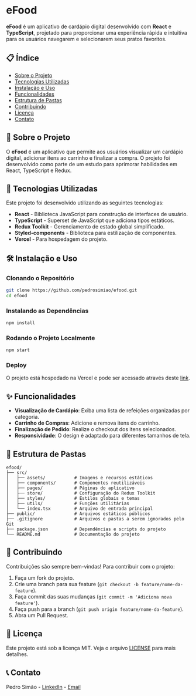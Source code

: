 # eFood

**eFood** é um aplicativo de cardápio digital desenvolvido com **React** e **TypeScript**, projetado para proporcionar uma experiência rápida e intuitiva para os usuários navegarem e selecionarem seus pratos favoritos.

## 📋 Índice

- [Sobre o Projeto](#sobre-o-projeto)
- [Tecnologias Utilizadas](#tecnologias-utilizadas)
- [Instalação e Uso](#instalação-e-uso)
- [Funcionalidades](#funcionalidades)
- [Estrutura de Pastas](#estrutura-de-pastas)
- [Contribuindo](#contribuindo)
- [Licença](#licença)
- [Contato](#contato)

## 📖 Sobre o Projeto

O **eFood** é um aplicativo que permite aos usuários visualizar um cardápio digital, adicionar itens ao carrinho e finalizar a compra. O projeto foi desenvolvido como parte de um estudo para aprimorar habilidades em React, TypeScript e Redux.


## 🚀 Tecnologias Utilizadas

Este projeto foi desenvolvido utilizando as seguintes tecnologias:

- **React** - Biblioteca JavaScript para construção de interfaces de usuário.
- **TypeScript** - Superset de JavaScript que adiciona tipos estáticos.
- **Redux Toolkit** - Gerenciamento de estado global simplificado.
- **Styled-components** - Biblioteca para estilização de componentes.
- **Vercel** - Para hospedagem do projeto.


## 🛠️ Instalação e Uso

### Clonando o Repositório

```bash
git clone https://github.com/pedrosimiao/efood.git
cd efood
```

### Instalando as Dependências

```bash
npm install
```
### Rodando o Projeto Localmente

```bash
npm start
```

### Deploy

O projeto está hospedado na Vercel e pode ser acessado através deste [link](https://contacts-list-react-typescript.vercel.app/).


## ✨ Funcionalidades

- **Visualização de Cardápio**: Exiba uma lista de refeições organizadas por categoria.
- **Carrinho de Compras**: Adicione e remova itens do carrinho.
- **Finalização de Pedido**: Realize o checkout dos itens selecionados.
- **Responsividade**: O design é adaptado para diferentes tamanhos de tela.


## 📂 Estrutura de Pastas

```plaintext
efood/
├── src/
│   ├── assets/           # Imagens e recursos estáticos
│   ├── components/       # Componentes reutilizáveis
│   ├── pages/            # Páginas do aplicativo
│   ├── store/            # Configuração do Redux Toolkit
│   ├── styles/           # Estilos globais e temas
│   ├── utils/            # Funções utilitárias
│   └── index.tsx         # Arquivo de entrada principal
├── public/               # Arquivos estáticos públicos
├── .gitignore            # Arquivos e pastas a serem ignorados pelo Git
├── package.json          # Dependências e scripts do projeto
└── README.md             # Documentação do projeto
```


## 🤝 Contribuindo

Contribuições são sempre bem-vindas! Para contribuir com o projeto:

1. Faça um fork do projeto.
2. Crie uma branch para sua feature (`git checkout -b feature/nome-da-feature`).
3. Faça commit das suas mudanças (`git commit -m 'Adiciona nova feature'`).
4. Faça push para a branch (`git push origin feature/nome-da-feature`).
5. Abra um Pull Request.

## 📜 Licença

Este projeto está sob a licença MIT. Veja o arquivo [LICENSE](LICENSE) para mais detalhes.

## 📞 Contato

Pedro Simão - [LinkedIn](https://www.linkedin.com/in/pedrosimiao) - [Email](mailto:pedrolumiere@gmail.com)
